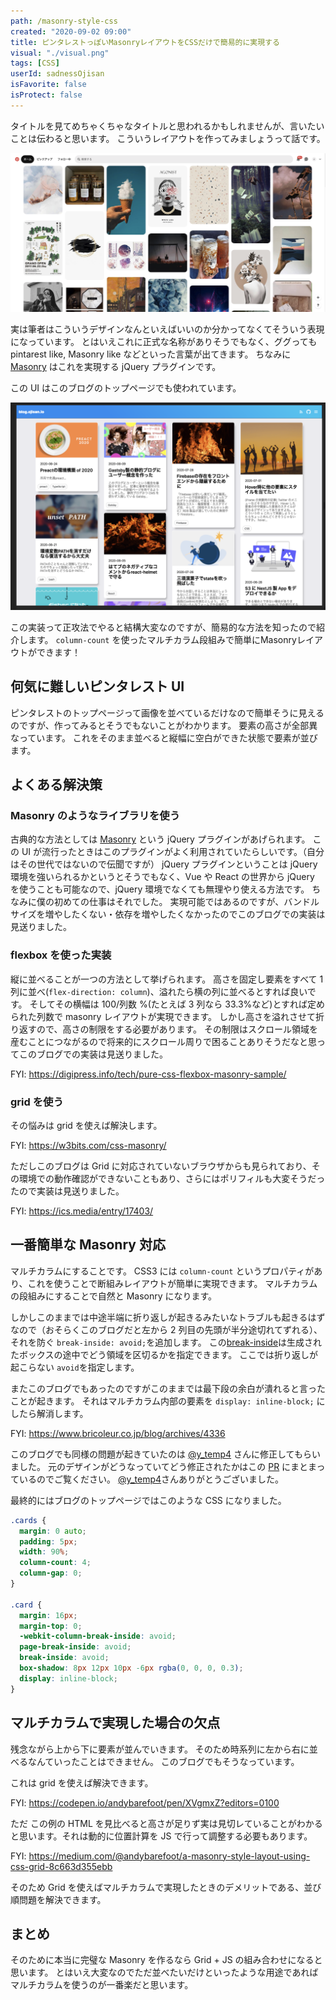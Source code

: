 ```yaml
---
path: /masonry-style-css
created: "2020-09-02 09:00"
title: ピンタレストっぽいMasonryレイアウトをCSSだけで簡易的に実現する
visual: "./visual.png"
tags: [CSS]
userId: sadnessOjisan
isFavorite: false
isProtect: false
---
```


タイトルを見てめちゃくちゃなタイトルと思われるかもしれませんが、言いたいことは伝わると思います。
こういうレイアウトを作ってみましょうって話です。

![ピンタレストのトップページ](./pintarest.png)

実は筆者はこういうデザインなんといえばいいのか分かってなくてそういう表現になっています。
とはいえこれに正式な名称がありそうでもなく、ググっても pintarest like, Masonry like などといった言葉が出てきます。
ちなみに [Masonry](https://masonry.desandro.com/) はこれを実現する jQuery プラグインです。

この UI はこのブログのトップページでも使われています。

![blogのトップページ](./blogtop.png)

この実装って正攻法でやると結構大変なのですが、簡易的な方法を知ったので紹介します。
`column-count` を使ったマルチカラム段組みで簡単にMasonryレイアウトができます！

## 何気に難しいピンタレスト UI

ピンタレストのトップページって画像を並べているだけなので簡単そうに見えるのですが、作ってみるとそうでもないことがわかります。
要素の高さが全部異なっています。
これをそのまま並べると縦幅に空白ができた状態で要素が並びます。

## よくある解決策

### Masonry のようなライブラリを使う

古典的な方法としては [Masonry](https://masonry.desandro.com/) という jQuery プラグインがあげられます。
この UI が流行ったときはこのプラグインがよく利用されていたらしいです。（自分はその世代ではないので伝聞ですが）
jQuery プラグインということは jQuery 環境を強いられるかというとそうでもなく、Vue や React の世界から jQuery を使うことも可能なので、jQuery 環境でなくても無理やり使える方法です。
ちなみに僕の初めての仕事はそれでした。
実現可能ではあるのですが、バンドルサイズを増やしたくない・依存を増やしたくなかったのでこのブログでの実装は見送りました。

### flexbox を使った実装

縦に並べることが一つの方法として挙げられます。
高さを固定し要素をすべて 1 列に並べ(`flex-direction: column`)、溢れたら横の列に並べるとすれば良いです。
そしてその横幅は 100/列数 %(たとえば 3 列なら 33.3%など)とすれば定められた列数で masonry レイアウトが実現できます。
しかし高さを溢れさせて折り返すので、高さの制限をする必要があります。
その制限はスクロール領域を産むことにつながるので将来的にスクロール周りで困ることありそうだなと思ってこのブログでの実装は見送りました。

FYI: https://digipress.info/tech/pure-css-flexbox-masonry-sample/

### grid を使う

その悩みは grid を使えば解決します。

FYI: https://w3bits.com/css-masonry/

ただしこのブログは Grid に対応されていないブラウザからも見られており、その環境での動作確認ができないこともあり、さらにはポリフィルも大変そうだったので実装は見送りました。

FYI: https://ics.media/entry/17403/

## 一番簡単な Masonry 対応

マルチカラムにすることです。
CSS3 には `column-count` というプロパティがあり、これを使うことで断組みレイアウトが簡単に実現できます。
マルチカラムの段組みにすることで自然と Masonry になります。

しかしこのままでは中途半端に折り返しが起きるみたいなトラブルも起きるはずなので（おそらくこのブログだと左から 2 列目の先頭が半分途切れてずれる）、それを防ぐ `break-inside: avoid;`を追加します。
この[break-inside](https://developer.mozilla.org/ja/docs/Web/CSS/break-inside)は生成されたボックスの途中でどう領域を区切るかを指定できます。
ここでは折り返しが起こらない `avoid`を指定します。

またこのブログでもあったのですがこのままでは最下段の余白が潰れると言ったことが起きます。
それはマルチカラム内部の要素を `display: inline-block;` にしたら解消します。

FYI: https://www.bricoleur.co.jp/blog/archives/4336

このブログでも同様の問題が起きていたのは [@y_temp4](https://twitter.com/y_temp4) さんに修正してもらいました。
元のデザインがどうなっていてどう修正されたかはこの [PR](https://github.com/sadnessOjisan/blog.ojisan.io/pull/83) にまとまっているのでご覧ください。
[@y_temp4](https://twitter.com/y_temp4)さんありがとうございました。

最終的にはブログのトップページではこのような CSS になりました。

```css
.cards {
  margin: 0 auto;
  padding: 5px;
  width: 90%;
  column-count: 4;
  column-gap: 0;
}

.card {
  margin: 16px;
  margin-top: 0;
  -webkit-column-break-inside: avoid;
  page-break-inside: avoid;
  break-inside: avoid;
  box-shadow: 8px 12px 10px -6px rgba(0, 0, 0, 0.3);
  display: inline-block;
}
```

## マルチカラムで実現した場合の欠点

残念ながら上から下に要素が並んでいきます。
そのため時系列に左から右に並べるなんていったことはできません。
このブログでもそうなっています。

これは grid を使えば解決できます。

FYI: https://codepen.io/andybarefoot/pen/XVgmxZ?editors=0100

ただ この例の HTML を見比べると高さが足りず実は見切レていることがわかると思います。それは動的に位置計算を JS で行って調整する必要もあります。

FYI: https://medium.com/@andybarefoot/a-masonry-style-layout-using-css-grid-8c663d355ebb

そのため Grid を使えばマルチカラムで実現したときのデメリットである、並び順問題を解決できます。

## まとめ

そのために本当に完璧な Masonry を作るなら Grid + JS の組み合わせになると思います。
とはいえ大変なのでただ並べたいだけといったような用途であればマルチカラムを使うのが一番楽だと思います。
